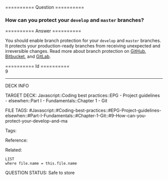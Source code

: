 ========== Question ==========  

### How can you protect your `develop` and `master` branches?  

========== Answer ==========  

You should enable branch protection for your `develop` and `master` branches. It protects your production-ready branches from receiving unexpected and irreversible changes. Read more about branch protection on [GitHub](https://help.github.com/articles/about-protected-branches/), [Bitbucket](https://confluence.atlassian.com/bitbucketserver/using-branch-permissions-776639807.html), and [GitLab](https://docs.gitlab.com/ee/user/project/protected_branches.html).

========== Id ==========  
9

---

DECK INFO

TARGET DECK: Javascript::Coding best practices::EPG - Project guidelines - elsewhen::Part I - Fundamentals::Chapter 1 - Git

FILE TAGS: #Javascript::#Coding-best-practices::#EPG-Project-guidelines-elsewhen::#Part-I-Fundamentals::#Chapter-1-Git::#9-How-can-you-protect-your-develop-and-ma

Tags:

Reference:

Related:

```dataview
LIST
where file.name = this.file.name
```

QUESTION STATUS: Safe to store
